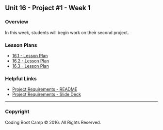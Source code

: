 ## Unit 16 - Project #1 - Week 1

### Overview

In this week, students will begin work on their second project. 

### Lesson Plans

* [16.1 - Lesson Plan](1-Class-Content/16.1/16.1-Lessonplan.md)
* [16.2 - Lesson Plan](1-Class-Content/16.2/16.2-Lessonplan.md)
* [16.3 - Lesson Plan](1-Class-Content/16.3/16.3-Lessonplan.md)

### Helpful Links

* [Project Requirements - README](1-Class-Content/Project-Resources/README.md)
* [Project Requirements - Slide Deck](1-Class-Content/Project-Resources/Slide-Shows)

- - -

### Copyright

Coding Boot Camp © 2016. All Rights Reserved.
